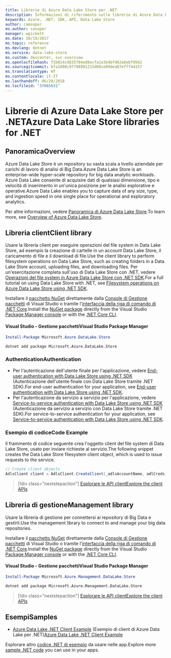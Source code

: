 ```yaml
---
title: Librerie di Azure Data Lake Store per .NET
description: Informazioni di riferimento sulle librerie di Azure Data Lake Store per .NET
keywords: Azure, .NET, SDK, API, Data Lake Store
author: camsoper
ms.author: casoper
manager: wpickett
ms.date: 10/19/2017
ms.topic: reference
ms.devlang: dotnet
ms.service: data-lake-store
ms.custom: devcenter, svc-overview
ms.openlocfilehash: f1b014c4835784ed8ecfa1e3b4bfd62a6ebf9562
ms.sourcegitcommit: bfa1898c97798991215d08ce89dea87efff44157
ms.translationtype: HT
ms.contentlocale: it-IT
ms.lasthandoff: 06/28/2018
ms.locfileid: "37065631"
---
```

# <a name="azure-data-lake-store-libraries-for-net"></a><span data-ttu-id="f977d-104">Librerie di Azure Data Lake Store per .NET</span><span class="sxs-lookup"><span data-stu-id="f977d-104">Azure Data Lake Store libraries for .NET</span></span>

## <a name="overview"></a><span data-ttu-id="f977d-105">Panoramica</span><span class="sxs-lookup"><span data-stu-id="f977d-105">Overview</span></span>

<span data-ttu-id="f977d-106">Azure Data Lake Store è un repository su vasta scala a livello aziendale per carichi di lavoro di analisi di Big Data.</span><span class="sxs-lookup"><span data-stu-id="f977d-106">Azure Data Lake Store is an enterprise-wide hyper-scale repository for big data analytic workloads.</span></span> <span data-ttu-id="f977d-107">Azure Data Lake consente di acquisire dati di qualsiasi dimensione, tipo e velocità di inserimento in un'unica posizione per le analisi esplorative e operative.</span><span class="sxs-lookup"><span data-stu-id="f977d-107">Azure Data Lake enables you to capture data of any size, type, and ingestion speed in one single place for operational and exploratory analytics.</span></span>

<span data-ttu-id="f977d-108">Per altre informazioni, vedere [Panoramica di Azure Data Lake Store](/azure/data-lake-store/data-lake-store-overview).</span><span class="sxs-lookup"><span data-stu-id="f977d-108">To learn more, see [Overview of Azure Data Lake Store](/azure/data-lake-store/data-lake-store-overview).</span></span>

## <a name="client-library"></a><span data-ttu-id="f977d-109">Libreria client</span><span class="sxs-lookup"><span data-stu-id="f977d-109">Client library</span></span>

<span data-ttu-id="f977d-110">Usare la libreria client per eseguire operazioni del file system in Data Lake Store, ad esempio la creazione di cartelle in un account Data Lake Store, il caricamento di file e il download di file.</span><span class="sxs-lookup"><span data-stu-id="f977d-110">Use the client library to perform filesystem operations on Data Lake Store, such as creating folders in a Data Lake Store account, uploading files, and downloading files.</span></span>  <span data-ttu-id="f977d-111">Per un'esercitazione completa sull'uso di Data Lake Store con .NET, vedere [Operazioni del file system in Azure Data Lake Store con .NET SDK](/azure/data-lake-store/data-lake-store-data-operations-net-sdk).</span><span class="sxs-lookup"><span data-stu-id="f977d-111">For a full tutorial on using Data Lake Store with .NET, see [Filesystem operations on Azure Data Lake Store using .NET SDK](/azure/data-lake-store/data-lake-store-data-operations-net-sdk).</span></span>

<span data-ttu-id="f977d-112">Installare il [pacchetto NuGet](https://www.nuget.org/packages/Microsoft.Azure.Management.DataLake.Store) direttamente dalla [Console di Gestione pacchetti][PackageManager] di Visual Studio o tramite l'[interfaccia della riga di comando di .NET Core][DotNetCLI].</span><span class="sxs-lookup"><span data-stu-id="f977d-112">Install the [NuGet package](https://www.nuget.org/packages/Microsoft.Azure.Management.DataLake.Store) directly from the Visual Studio [Package Manager console][PackageManager] or with the [.NET Core CLI][DotNetCLI].</span></span>

#### <a name="visual-studio-package-manager"></a><span data-ttu-id="f977d-113">Visual Studio - Gestione pacchetti</span><span class="sxs-lookup"><span data-stu-id="f977d-113">Visual Studio Package Manager</span></span>

```powershell
Install-Package Microsoft.Azure.DataLake.Store
```

```bash
dotnet add package Microsoft.Azure.DataLake.Store
```
### <a name="authentication"></a><span data-ttu-id="f977d-114">Authentication</span><span class="sxs-lookup"><span data-stu-id="f977d-114">Authentication</span></span>

* <span data-ttu-id="f977d-115">Per l'autenticazione dell'utente finale per l'applicazione, vedere [End-user authentication with Data Lake Store using .NET SDK](/azure/data-lake-store/data-lake-store-end-user-authenticate-net-sdk) (Autenticazione dell'utente finale con Data Lake Store tramite .NET SDK).</span><span class="sxs-lookup"><span data-stu-id="f977d-115">For end-user authentication for your application, see [End-user authentication with Data Lake Store using .NET SDK](/azure/data-lake-store/data-lake-store-end-user-authenticate-net-sdk).</span></span>
* <span data-ttu-id="f977d-116">Per l'autenticazione da servizio a servizio per l'applicazione, vedere [Service-to-service authentication with Data Lake Store using .NET SDK](/azure/data-lake-store/data-lake-store-service-to-service-authenticate-net-sdk) (Autenticazione da servizio a servizio con Data Lake Store tramite .NET SDK).</span><span class="sxs-lookup"><span data-stu-id="f977d-116">For service-to-service authentication for your application, see [Service-to-service authentication with Data Lake Store using .NET SDK](/azure/data-lake-store/data-lake-store-service-to-service-authenticate-net-sdk).</span></span>

### <a name="code-example"></a><span data-ttu-id="f977d-117">Esempio di codice</span><span class="sxs-lookup"><span data-stu-id="f977d-117">Code Example</span></span>

<span data-ttu-id="f977d-118">Il frammento di codice seguente crea l'oggetto client del file system di Data Lake Store, usato per inviare richieste al servizio.</span><span class="sxs-lookup"><span data-stu-id="f977d-118">The following snippet creates the Data Lake Store filesystem client object, which is used to issue requests to the service.</span></span>

```csharp
// Create client objects
AdlsClient client = AdlsClient.CreateClient(_adlsAccountName, adlCreds);
```

> [!div class="nextstepaction"]
> [<span data-ttu-id="f977d-119">Esplorare le API client</span><span class="sxs-lookup"><span data-stu-id="f977d-119">Explore the client APIs</span></span>](/dotnet/api/overview/azure/datalakestore/client)


## <a name="management-library"></a><span data-ttu-id="f977d-120">Libreria di gestione</span><span class="sxs-lookup"><span data-stu-id="f977d-120">Management library</span></span>

<span data-ttu-id="f977d-121">Usare la libreria di gestione per connettersi ai repository di Big Data e gestirli.</span><span class="sxs-lookup"><span data-stu-id="f977d-121">Use the management library to connect to and manage your big data repositories.</span></span>

<span data-ttu-id="f977d-122">Installare il [pacchetto NuGet](https://www.nuget.org/packages/Microsoft.Azure.Management.DataLake.Store) direttamente dalla [Console di Gestione pacchetti][PackageManager] di Visual Studio o tramite l'[interfaccia della riga di comando di .NET Core][DotNetCLI].</span><span class="sxs-lookup"><span data-stu-id="f977d-122">Install the [NuGet package](https://www.nuget.org/packages/Microsoft.Azure.Management.DataLake.Store) directly from the Visual Studio [Package Manager console][PackageManager] or with the [.NET Core CLI][DotNetCLI].</span></span>

#### <a name="visual-studio-package-manager"></a><span data-ttu-id="f977d-123">Visual Studio - Gestione pacchetti</span><span class="sxs-lookup"><span data-stu-id="f977d-123">Visual Studio Package Manager</span></span>

```powershell
Install-Package Microsoft.Azure.Management.DataLake.Store
```

```bash
dotnet add package Microsoft.Azure.Management.DataLake.Store
```

> [!div class="nextstepaction"]
> [<span data-ttu-id="f977d-124">Esplorare le API client</span><span class="sxs-lookup"><span data-stu-id="f977d-124">Explore the client APIs</span></span>](/dotnet/api/overview/azure/datalakestore/management)


## <a name="samples"></a><span data-ttu-id="f977d-125">Esempi</span><span class="sxs-lookup"><span data-stu-id="f977d-125">Samples</span></span>

* <span data-ttu-id="f977d-126">[Azure Data Lake .NET Client Example](https://azure.microsoft.com/en-us/resources/samples/data-lake-dotnet-client/) (Esempio di client di Azure Data Lake per .NET)</span><span class="sxs-lookup"><span data-stu-id="f977d-126">[Azure Data Lake .NET Client Example](https://azure.microsoft.com/en-us/resources/samples/data-lake-dotnet-client/)</span></span>

<span data-ttu-id="f977d-127">Esplorare altro [codice .NET di esempio](https://azure.microsoft.com/resources/samples/?platform=dotnet) da usare nelle app.</span><span class="sxs-lookup"><span data-stu-id="f977d-127">Explore more [sample .NET code](https://azure.microsoft.com/resources/samples/?platform=dotnet) you can use in your apps.</span></span>

[PackageManager]: https://docs.microsoft.com/nuget/tools/package-manager-console
[DotNetCLI]: https://docs.microsoft.com/dotnet/core/tools/dotnet-add-package
